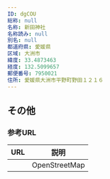```yaml
---
ID: dgCOU
総称: null
名称: 新田神社
名称読み: null
別名: null
都道府県: 愛媛県
区域: 大洲市
緯度: 33.4873463
経度: 132.5099657
郵便番号: 7950021
住所: 愛媛県大洲市平野町野田１２１６
---
```


## その他

### 参考URL

| URL | 説明          |
| --- | ------------- |
|     | OpenStreetMap |
